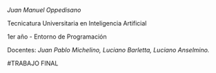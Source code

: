 *Juan Manuel Oppedisano*

Tecnicatura Universitaria en Inteligencia Artificial

1er año - Entorno de Programación

Docentes: *Juan Pablo Michelino, Luciano Barletta, Luciano Anselmino.*

#TRABAJO FINAL





